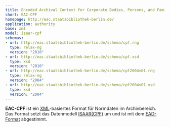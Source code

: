 ```yaml
---
title: Encoded Archival Context for Corporate Bodies, Persons, and Families
short: EAC-CPF
homepage: http://eac.staatsbibliothek-berlin.de/
application: authority
base: xml
model: isaar-cpf
schemas:
- url: http://eac.staatsbibliothek-berlin.de/schema/cpf.rng
  type: relax-ng
  version: "2010"
- url: http://eac.staatsbibliothek-berlin.de/schema/cpf.xsd
  type: xsd
  version: "2010"
- url: http://eac.staatsbibliothek-berlin.de/schema/cpf2004v01.rng
  type: relax-ng
  version: "2004"
- url: http://eac.staatsbibliothek-berlin.de/schema/cpf2004v01.xsd
  type: xsd
  version: "2004"
---
```


**EAC-CPF** ist ein [XML](xml)-basiertes Format für Normdaten im Archivbereich.
Das Format setzt das Datenmodell [ISAAR(CPF)](isaar-cpf) um und ist mit dem
[EAD-Format](ead) abgestimmt.
